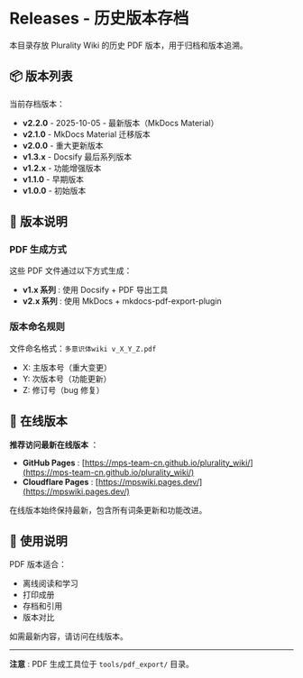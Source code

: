 # Releases - 历史版本存档

本目录存放 Plurality Wiki 的历史 PDF 版本，用于归档和版本追溯。

## 📦 版本列表

当前存档版本：

- **v2.2.0** - 2025-10-05 - 最新版本（MkDocs Material）
- **v2.1.0** - MkDocs Material 迁移版本
- **v2.0.0** - 重大更新版本
- **v1.3.x** - Docsify 最后系列版本
- **v1.2.x** - 功能增强版本
- **v1.1.0** - 早期版本
- **v1.0.0** - 初始版本

## 📝 版本说明

### PDF 生成方式

这些 PDF 文件通过以下方式生成：

- **v1.x 系列** : 使用 Docsify + PDF 导出工具
- **v2.x 系列** : 使用 MkDocs + mkdocs-pdf-export-plugin

### 版本命名规则

文件命名格式：`多意识体wiki v_X_Y_Z.pdf`

- X: 主版本号（重大变更）
- Y: 次版本号（功能更新）
- Z: 修订号（bug 修复）

## 🔗 在线版本

**推荐访问最新在线版本** ：

- **GitHub Pages** : [https://mps-team-cn.github.io/plurality_wiki/](https://mps-team-cn.github.io/plurality_wiki/)
- **Cloudflare Pages** : [https://mpswiki.pages.dev/](https://mpswiki.pages.dev/)

在线版本始终保持最新，包含所有词条更新和功能改进。

## 📌 使用说明

PDF 版本适合：

- 离线阅读和学习
- 打印成册
- 存档和引用
- 版本对比

如需最新内容，请访问在线版本。

---

**注意** : PDF 生成工具位于 `tools/pdf_export/` 目录。
